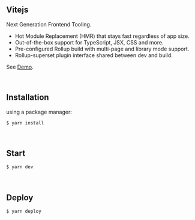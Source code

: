 ## Vitejs

Next Generation Frontend Tooling.
- Hot Module Replacement (HMR) that stays fast regardless of app size.
- Out-of-the-box support for TypeScript, JSX, CSS and more.
- Pre-configured Rollup build with multi-page and library mode support.
- Rollup-superset plugin interface shared between dev and build.

See [Demo](https://vitejs.dev/).


<br>

## Installation

using a package manager:

```bash
$ yarn install
```
<br/>

## Start

```bash
$ yarn dev
```
<br/>

## Deploy

```bash
$ yarn deploy 
```
<br/>